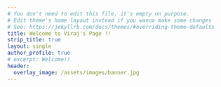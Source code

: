 ```yaml
---
# You don't need to edit this file, it's empty on purpose.
# Edit theme's home layout instead if you wanna make some changes
# See: https://jekyllrb.com/docs/themes/#overriding-theme-defaults
title: Welcome to Viraj's Page !!
strip_title: true
layout: single
author_profile: true
# excerpt: Welcome!!
header:
  overlay_image: /assets/images/banner.jpg
---
```

